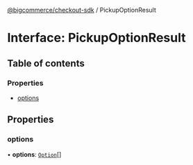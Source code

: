 [@bigcommerce/checkout-sdk](../README.md) / PickupOptionResult

# Interface: PickupOptionResult

## Table of contents

### Properties

- [options](PickupOptionResult.md#options)

## Properties

### options

• **options**: [`Option`](Option.md)[]

